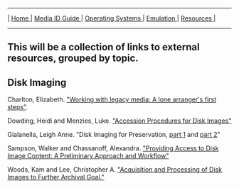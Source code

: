 <hr size="10">

| [ Home ](index.html) | [ Media ID Guide ](media_ID.html) | [ Operating Systems ](operating_systems.html) | [ Emulation ](emulators.html) | [ Resources ](resources.html) |
<hr size="10">

## This will be a collection of links to external resources, grouped by topic.

<a name="Disk-Imaging"></a>
## Disk Imaging
Charlton, Elizabeth. <a href="https://practicaltechnologyforarchives.org/issue6_charlton/" target="_blank">"Working with legacy media: A lone arranger's first steps"</a>. 

Dowding, Heidi and Menzies, Luke. <a href="https://wiki.dlib.indiana.edu/display/DIGIPRES/Accession+Procedure+for+Disk+Images" target="_blank">"Accession Procedures for Disk Images"</a>  

Gialanella, Leigh Anne. "Disk Imaging for Preservation, <a href="https://www.lib.umich.edu/blogs/bits-and-pieces/disk-imaging-preservation-part-1" target="_blank">part 1</a> and <a href="https://www.lib.umich.edu/blogs/bits-and-pieces/disk-imaging-preservation-part-2" target="_blank">part 2</a>"  

Sampson, Walker and Chassanoff, Alexandra. <a href="https://fedora.phaidra.univie.ac.at/fedora/get/o:429600/bdef:Content/get" target="_blank">"Providing Access to Disk Image Content: A Preliminary Approach and Workflow"</a>  

Woods, Kam and Lee, Christopher A. <a href="https://ils.unc.edu/callee/archiving-2012-woods-lee.pdf" target="_blank">"Acquisition and Processing of Disk Images to Further Archival Goal."</a>  

 


